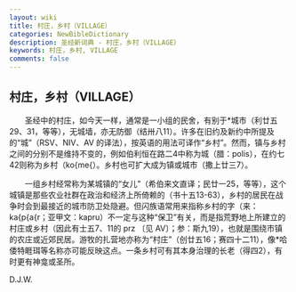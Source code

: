 ```yaml
---
layout: wiki
title: 村庄，乡村（VILLAGE）
categories: NewBibleDictionary
description: 圣经新词典 - 村庄，乡村（VILLAGE）
keywords: 村庄，乡村, VILLAGE
comments: false
---
```


## 村庄，乡村（VILLAGE）

　　圣经中的村庄，如今天一样，通常是一小组的民舍，有别于*城市（利廿五29、31，等等），无城墙，亦无防御（结卅八11）。许多在旧约及新约中所提及的“城”（RSV、NIV、AV 的译法），按英语的用法可译作“乡村”。然而，镇与乡村之间的分别不是维持不变的，例如伯利恒在路二4中称为城（腊：polis），在约七42则称为乡村（ko{me{）。乡村也可扩大成为镇或城市（撒上廿三7）。

　　一组乡村经常称为某城镇的“女儿”（希伯来文直译；民廿一25，等等），这个城镇是那些农业社群在政治和经济上所倚赖的（书十五13-63），乡村的居民在战争时会到最接近的城市防卫处隐避。但闪族语常用来指称乡村的字（来：ka{p{a{r；亚甲文：kapru）不一定与这种“保卫”有关，而是指荒野地上所建立的村庄或乡村（因此有士五7、11的 prz 〔见 AV〕；参：斯九19），也就是围绕市镇的农庄或近郊民居。游牧的扎营地亦称为“村庄”（创廿五16；赛四十二11），像*哈倭特睚珥等名称亦可能反映这点。一条乡村可有其本身治理的长老（得四2），有时更有神龛或圣所。

D.J.W.








